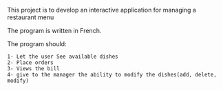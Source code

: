 This project is to develop an interactive application for managing a restaurant menu

The program is written in French.

The program should:

    1- Let the user See available dishes
    2- Place orders
    3- Views the bill
    4- give to the manager the ability to modify the dishes(add, delete, modify)